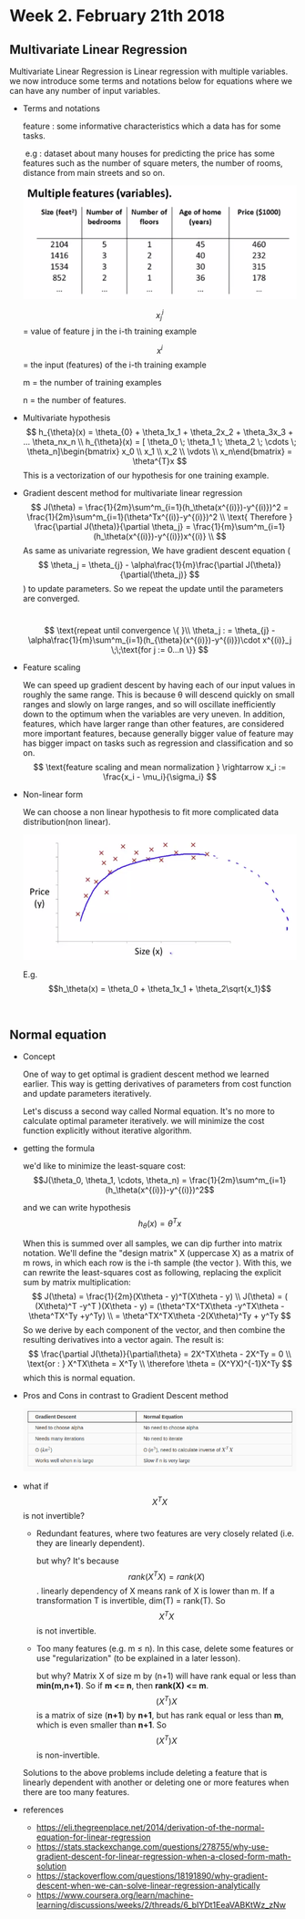 # Week 2. February 21th 2018 

## Multivariate Linear Regression

Multivariate Linear Regression is Linear regression with multiple variables. we now introduce some terms and notations below for equations where we can have any number of input variables.

- Terms and notations

  feature : some informative characteristics which a data has for some tasks.

  ​	e.g : dataset about many houses for predicting the price has some features such as the number of square meters, the number of rooms, distance from main streets and so on. 

  ![features](images/2week/features.png)

  $$ x^{i}_j $$ = value of feature j in the i-th training example

  $$x^{i}$$ = the input (features) of the i-th training example

  m = the number of training examples

  n = the number of features.

- Multivariate hypothesis
  $$
  h_{\theta}(x) = \theta_{0} + \theta_1x_1 + \theta_2x_2 + \theta_3x_3 + ... \theta_nx_n \\
  h_{\theta}(x) = [ \theta_0 \; \theta_1 \; \theta_2 \; \cdots \; \theta_n]\begin{bmatrix} x_0 \\ x_1 \\ x_2 \\ \vdots \\ x_n\end{bmatrix} = \theta^{T}x
  $$
  This is a vectorization of our hypothesis for one training example.



- Gradient descent method for multivariate linear regression
  $$
  J(\theta) = \frac{1}{2m}\sum^m_{i=1}(h_\theta(x^{(i)})-y^{(i)})^2 = \frac{1}{2m}\sum^m_{i=1}(\theta^Tx^{(i)}-y^{(i)})^2 \\ \text{  Therefore  } \frac{\partial J(\theta)}{\partial \theta_j} = \frac{1}{m}\sum^m_{i=1}(h_\theta(x^{(i)})-y^{(i)})x^{(i)}  \\
  $$
  As same as univariate regression, We have gradient descent equation ( $$ \theta_j =  \theta_{j} - \alpha\frac{1}{m}\frac{\partial J(\theta)}{\partial(\theta_j)} $$ 		) to update parameters. So we repeat the update until the parameters are converged.

  ​
  $$
  \text{repeat until convergence \{ }\\ \theta_j : =  \theta_{j} - \alpha\frac{1}{m}\sum^m_{i=1}(h_{\theta}(x^{(i)})-y^{(i)})\cdot x^{(i)}_j \;\;\text{for j := 0...n  \}}
  $$




- Feature scaling

  We can speed up gradient descent by having each of our input values in roughly the same range. This is because θ will descend quickly on small ranges and slowly on large ranges, and so will oscillate inefficiently down to the optimum when the variables are very uneven. In addition, features, which have larger range than other features, are considered more important features, because generally bigger value of feature may has bigger impact on tasks such as regression and classification and so on. 
  $$
  \text{feature scaling and mean normalization } \rightarrow  x_i := \frac{x_i - \mu_i}{\sigma_i}
  $$

- Non-linear form

  We can choose a non linear hypothesis to fit more complicated data distribution(non linear).

  ![polynomial](images/2week/polynomial.png)

  E.g. $$h_\theta(x) = \theta_0 + \theta_1x_1 + \theta_2\sqrt{x_1}$$ 

  ​


## Normal equation

- Concept

  One of way to get optimal is gradient descent method we learned earlier. This way is getting derivatives of parameters from cost function and update parameters iteratively. 

  Let's discuss a second way called Normal equation. It's no more to calculate optimal parameter iteratively. we will minimize the cost function explicitly without iterative algorithm.

- getting the formula

  we'd like to minimize the least-square cost: $$J(\theta_0, \theta_1, \cdots, \theta_n) = \frac{1}{2m}\sum^m_{i=1}(h_\theta(x^{(i)})-y^{(i)})^2$$

  and we can write hypothesis $$h_\theta(x) = \theta^Tx$$

  When this is summed over all samples, we can dip further into matrix notation. We'll define the "design matrix" X (uppercase X) as a matrix of m rows, in which each row is the i-th sample (the vector ![<math>](http://eli.thegreenplace.net/images/math/233014006c0adbee71ec71ba3a70f22ad1b906a1.png)). With this, we can rewrite the least-squares cost as following, replacing the explicit sum by matrix multiplication:
  $$
  J(\theta) = \frac{1}{2m}(X\theta - y)^T(X\theta - y) \\
  J(\theta) = ( (X\theta)^T -y^T )(X\theta - y) = (\theta^TX^TX\theta -y^TX\theta -\theta^TX^Ty +y^Ty) \\
  = \theta^TX^TX\theta -2(X\theta)^Ty + y^Ty
  $$
  So we derive by each component of the vector, and then combine the resulting derivatives into a vector again. The result is:
  $$
  \frac{\partial J(\theta)}{\partial\theta} = 2X^TX\theta - 2X^Ty = 0 \\
  \text{or : } X^TX\theta = X^Ty \\
  \therefore \theta = (X^YX)^{-1}X^Ty
  $$
  which this is normal equation.

- Pros and Cons in contrast to Gradient Descent method

  ![pros_cons_normal_equation](images/2week/pros_cons_normal_equation.png)

- what if  $$X^TX$$ is not invertible?

  - Redundant features, where two features are very closely related (i.e. they are linearly dependent). 

    but why? It's because $$rank(X^TX) = rank(X)$$. linearly dependency of X means rank of X is lower than m. If a transformation T is invertible, dim(T) = rank(T). So $$X^TX $$ is not invertible.

  - Too many features (e.g. m ≤ n). In this case, delete some features or use "regularization" (to be explained in a later lesson).

    but why? Matrix X of size m by (n+1) will have rank equal or less than **min(m,n+1)**. So if **m <= n**, then **rank(X) <= m**. $$(X^T)X$$ is a matrix of size (**n+1**) by **n+1**, but has rank equal or less than **m**, which is even smaller than **n+1**. So $$(X^T)X$$ is non-invertible.

  Solutions to the above problems include deleting a feature that is linearly dependent with another or deleting one or more features when there are too many features.

- references

  - https://eli.thegreenplace.net/2014/derivation-of-the-normal-equation-for-linear-regression
  - https://stats.stackexchange.com/questions/278755/why-use-gradient-descent-for-linear-regression-when-a-closed-form-math-solution
  - https://stackoverflow.com/questions/18191890/why-gradient-descent-when-we-can-solve-linear-regression-analytically
  - https://www.coursera.org/learn/machine-learning/discussions/weeks/2/threads/6_bIYDt1EeaVABKtWz_zNw
